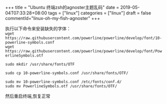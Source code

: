 +++
title = "Ubuntu 终端zsh的agnoster主题乱码"
date = 2019-05-04T07:33:28+08:00
tags = ["linux"]
categories = ["linux"]
draft = false
commentId="linux-oh-my-fish-agnoster"
+++

执行以下命令来安装缺失的字体：  
`wget https://raw.githubusercontent.com/powerline/powerline/develop/font/10-powerline-symbols.conf`  
`wget https://raw.githubusercontent.com/powerline/powerline/develop/font/PowerlineSymbols.otf`  

`sudo mkdir /usr/share/fonts/OTF`  

`sudo cp 10-powerline-symbols.conf /usr/share/fonts/OTF/ `  

`sudo mv 10-powerline-symbols.conf /etc/fonts/conf.d/`  
`sudo mv PowerlineSymbols.otf /usr/share/fonts/OTF/`  

然后重启终端,恢复正常
